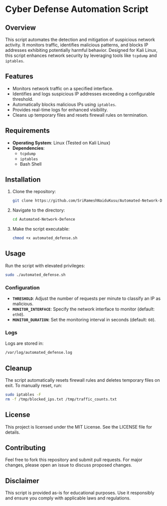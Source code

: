 # Cyber Defense Automation Script

## Overview
This script automates the detection and mitigation of suspicious network activity. It monitors traffic, identifies malicious patterns, and blocks IP addresses exhibiting potentially harmful behavior. Designed for Kali Linux, this script enhances network security by leveraging tools like `tcpdump` and `iptables`.

## Features
- Monitors network traffic on a specified interface.
- Identifies and logs suspicious IP addresses exceeding a configurable threshold.
- Automatically blocks malicious IPs using `iptables`.
- Provides real-time logs for enhanced visibility.
- Cleans up temporary files and resets firewall rules on termination.

## Requirements
- **Operating System**: Linux (Tested on Kali Linux)
- **Dependencies**:
  - `tcpdump`
  - `iptables`
  - Bash Shell

## Installation
1. Clone the repository:
   ```bash
   git clone https://github.com/SriRameshNaiduKusu/Automated-Network-Defence.git
   ```
2. Navigate to the directory:
   ```bash
   cd Automated-Network-Defence
   ```
3. Make the script executable:
   ```bash
   chmod +x automated_defense.sh
   ```

## Usage
Run the script with elevated privileges:
```bash
sudo ./automated_defense.sh
```

### Configuration
- **`THRESHOLD`**: Adjust the number of requests per minute to classify an IP as malicious.
- **`MONITOR_INTERFACE`**: Specify the network interface to monitor (default: `eth0`).
- **`MONITOR_DURATION`**: Set the monitoring interval in seconds (default: `60`).

### Logs
Logs are stored in:
```bash
/var/log/automated_defense.log
```

## Cleanup
The script automatically resets firewall rules and deletes temporary files on exit.
To manually reset, run:
```bash
sudo iptables -F
rm -f /tmp/blocked_ips.txt /tmp/traffic_counts.txt
```

## License
This project is licensed under the MIT License. See the LICENSE file for details.

## Contributing
Feel free to fork this repository and submit pull requests. For major changes, please open an issue to discuss proposed changes.

## Disclaimer
This script is provided as-is for educational purposes. Use it responsibly and ensure you comply with applicable laws and regulations.